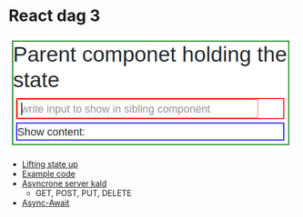 # React dag 3
![](images/lifting.png)
- [Lifting state up](https://reactjs.org/docs/lifting-state-up.html)
- [Example code](LiftingState.js)
- [Asyncrone server kald]()
  - GET, POST, PUT, DELETE
- [Async-Await](https://hackernoon.com/6-reasons-why-javascripts-async-await-blows-promises-away-tutorial-c7ec10518dd9)